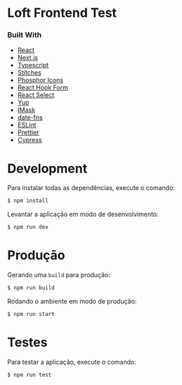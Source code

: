 # Loft Frontend Test

### Built With

- [React](https://pt-br.reactjs.org)
- [Next.js](https://nextjs.org)
- [Typescript](https://www.typescriptlang.org)
- [Stitches](https://stitches.dev/)
- [Phosphor Icons](https://phosphoricons.com)
- [React Hook Form](https://react-hook-form.com)
- [React Select](https://react-select.com)
- [Yup](https://github.com/jquense/yup)
- [IMask](https://imask.js.org)
- [date-fns](https://date-fns.org/)
- [ESLint](https://eslint.org)
- [Prettier](https://prettier.io)
- [Cypress](https://www.cypress.io/)

# Development

Para instalar todas as dependências, execute o comando:

```bash
$ npm install
```

Levantar a aplicação em modo de desenvolvimento:

```bash
$ npm run dev
```

# Produção

Gerando uma `build` para produção:

```bash
$ npm run build
```

Rodando o ambiente em modo de produção:

```bash
$ npm run start
```

# Testes

Para testar a aplicação, execute o comando:

```bash
$ npm run test
```
